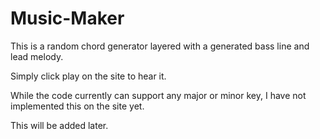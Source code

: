 # Music-Maker
This is a random chord generator layered with a generated bass line and lead melody.

Simply click play on the site to hear it. 

While the code currently can support any major or minor key, I have not implemented this on the site yet. 

This will be added later.
